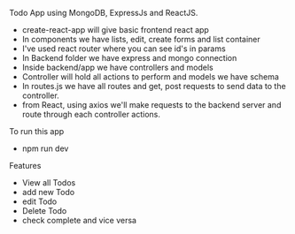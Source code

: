 Todo App using MongoDB, ExpressJs and ReactJS.

- create-react-app will give basic frontend react app
- In components we have lists, edit, create forms and list container
- I've used react router where you can see id's in params
- In Backend folder we have express and mongo connection
- Inside backend/app we have controllers and models
- Controller will hold all actions to perform and models we have schema
- In routes.js we have all routes and get, post requests to send data to the controller.
- from React, using axios we'll make requests to the backend server and route through each controller actions.

To run this app
- npm run dev

Features
- View all Todos
- add new Todo
- edit Todo
- Delete Todo
- check complete and vice versa
